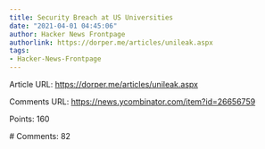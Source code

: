 ```yaml
---
title: Security Breach at US Universities
date: "2021-04-01 04:45:06"
author: Hacker News Frontpage
authorlink: https://dorper.me/articles/unileak.aspx
tags:
- Hacker-News-Frontpage
---
```


<p>Article URL: <a href="https://dorper.me/articles/unileak.aspx">https://dorper.me/articles/unileak.aspx</a></p>
<p>Comments URL: <a href="https://news.ycombinator.com/item?id=26656759">https://news.ycombinator.com/item?id=26656759</a></p>
<p>Points: 160</p>
<p># Comments: 82</p>
